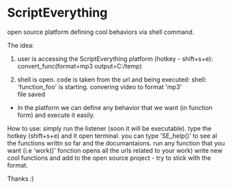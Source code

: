 # ScriptEverything
open source platform defining cool behaviors via shell command.


The idea:
 1) user is accessing the ScriptEverything platform (hotkey - shift+s+e):
    convert_func(format=mp3 output=C:/temp)
 
 2) shell is open. code is taken from the url and being executed:
    shell: 'function_foo' is starting.
            convering video to format 'mp3'  
            file saved
    
 * In the platform we can define any behavior that we want (in function form) and execute it easily.

How to use:
simply run the listener (soon it will be executable).
type the hotkey (shift+s+e) and it open terminal.
you can type 'SE_help()' to see al the functions writtn so far and the documantaions.
run any function that you want (i.e 'work()' fonction opens all the urls related to your work)
write new cool functions and add to the open source project - try to stick with the format.

Thanks :)




 
